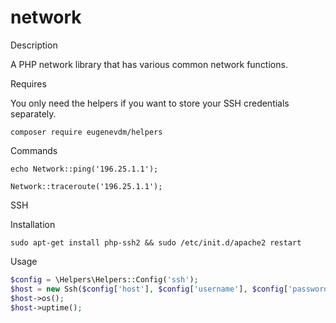 # network

Description

A PHP network library that has various common network functions.

Requires

You only need the helpers if you want to store your SSH credentials separately.

`composer require eugenevdm/helpers`

Commands

`echo Network::ping('196.25.1.1');`

`Network::traceroute('196.25.1.1');`

SSH

Installation

`sudo apt-get install php-ssh2 && sudo /etc/init.d/apache2 restart`

Usage

```php
$config = \Helpers\Helpers::Config('ssh');
$host = new Ssh($config['host'], $config['username'], $config['password']);
$host->os();
$host->uptime();
```